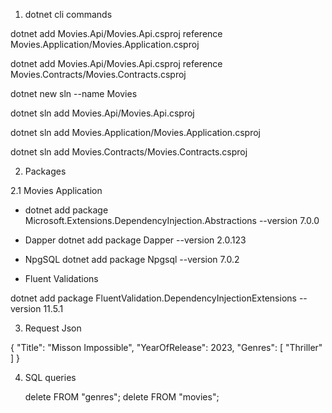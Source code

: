1. dotnet cli commands

dotnet add Movies.Api/Movies.Api.csproj reference Movies.Application/Movies.Application.csproj

dotnet add Movies.Api/Movies.Api.csproj reference Movies.Contracts/Movies.Contracts.csproj

dotnet new sln --name Movies

dotnet sln add Movies.Api/Movies.Api.csproj

dotnet sln add Movies.Application/Movies.Application.csproj

dotnet sln add Movies.Contracts/Movies.Contracts.csproj

2. Packages

2.1 Movies Application

- dotnet add package Microsoft.Extensions.DependencyInjection.Abstractions --version 7.0.0

- Dapper 
 dotnet add package Dapper --version 2.0.123

 - NpgSQL
 dotnet add package Npgsql --version 7.0.2

 - Fluent Validations
 
 dotnet add package FluentValidation.DependencyInjectionExtensions --version 11.5.1


3. Request Json

{
    "Title": "Misson Impossible",
    "YearOfRelease": 2023,
    "Genres": [
        "Thriller"
    ]
}

4. SQL queries

    delete FROM "genres";
    delete FROM "movies";